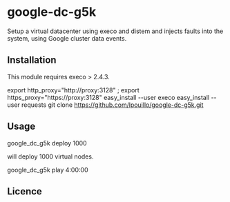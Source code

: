 # google-dc-g5k

Setup a virtual datacenter using execo and distem and injects faults into the system, 
using Google cluster data events. 


## Installation

This module requires execo > 2.4.3.
  
  export http_proxy="http://proxy:3128" ; export https_proxy="https://proxy:3128" 
  easy_install --user execo
  easy_install --user requests
  git clone https://github.com/lpouillo/google-dc-g5k.git
  

## Usage

  google_dc_g5k deploy 1000
  
will deploy 1000 virtual nodes.

  google_dc_g5k play 4:00:00
 

## Licence 

